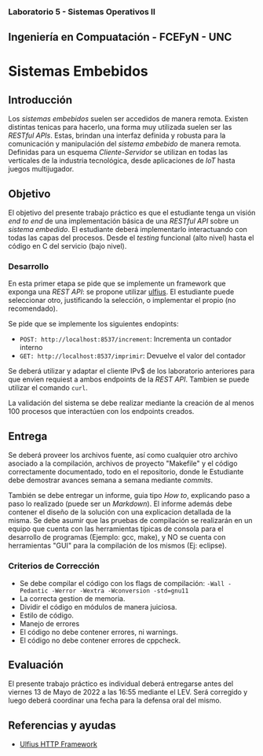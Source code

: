 ### Laboratorio 5 - Sistemas Operativos II
## Ingeniería en Compuatación - FCEFyN - UNC
# Sistemas Embebidos

## Introducción
Los _sistemas embebidos_ suelen ser accedidos de manera remota. Existen distintas tenicas para hacerlo, una forma muy utilizada suelen ser las _RESTful APIs_. Estas, brindan una interfaz definida y robusta para la comunicación y manipulación del _sistema embebido_ de manera remota. Definidas para un esquema _Cliente-Servidor_ se utilizan en todas las verticales de la industria tecnológica, desde aplicaciones de _IoT_ hasta juegos multijugador.

## Objetivo
El objetivo del presente trabajo práctico es que el estudiante tenga un visión _end to end_ de una implementación básica de una _RESTful API_ sobre un _sistema embedido_.
El estudiante deberá implementarlo interactuando con todas las capas del procesos. Desde el _testing_ funcional (alto nivel) hasta el código en C del servicio (bajo nivel).


### Desarrollo
En esta primer etapa se pide que se implemente un framework que exponga una _REST API_: se propone utilizar [ulfius][ulfi]. El estudiante puede seleccionar otro, justificando la selección, o implementar el propio (no recomendado).

Se pide que se implemente los siguientes endopints:
- `POST: http://localhost:8537/increment`: Incrementa un contador interno 
- `GET: http://localhost:8537/imprimir`: Devuelve el valor del contador 

Se deberá utilizar y adaptar el cliente IPv$ de los laboratorio anteriores para que envien requiest a ambos endpoints de la _REST API_. Tambien se puede utilizar el comando `curl`.

La validación del sistema se debe realizar mediante la creación de al menos 100 procesos que interactúen con los endpoints creados.

## Entrega
Se deberá proveer los archivos fuente, así como cualquier otro archivo asociado a la compilación, archivos de proyecto "Makefile" y el código correctamente documentado, todo en el repositorio, donde le Estudiante debe demostrar avances semana a semana mediante _commits_.

También se debe entregar un informe, guia tipo _How to_, explicando paso a paso lo realizado (puede ser un _Markdown_). El informe además debe contener el diseño de la solución con una explicacion detallada de la misma. Se debe asumir que las pruebas de compilación se realizarán en un equipo que cuenta con las herramientas típicas de consola para el desarrollo de programas (Ejemplo: gcc, make), y NO se cuenta con herramientas "GUI" para la compilación de los mismos (Ej: eclipse).


### Criterios de Corrección
- Se debe compilar el código con los flags de compilación: 
    `-Wall -Pedantic -Werror -Wextra -Wconversion -std=gnu11`
- La correcta gestion de memoria.
- Dividir el código en módulos de manera juiciosa.
- Estilo de código.
- Manejo de errores
- El código no debe contener errores, ni warnings.
- El código no debe contener errores de cppcheck.


## Evaluación
El presente trabajo práctico es individual deberá entregarse antes del viernes 13 de Mayo de 2022 a las 16:55 mediante el LEV. Será corregido y luego deberá coordinar una fecha para la defensa oral del mismo.

## Referencias y ayudas
- [Ulfius HTTP Framework](https://github.com/babelouest/ulfius)


[ulfi]: https://github.com/babelouest/ulfius
